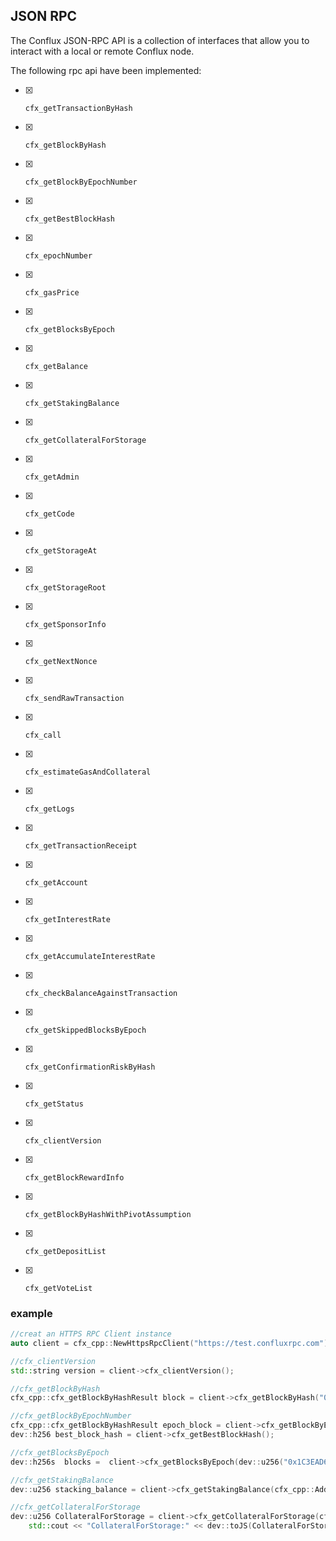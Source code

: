 ## JSON RPC

The Conflux JSON-RPC API is a collection of interfaces that allow you to interact with a local or remote Conflux node.

The following rpc api have been implemented:

- [x]     cfx_getTransactionByHash
- [x]     cfx_getBlockByHash
- [x]     cfx_getBlockByEpochNumber
- [x]     cfx_getBestBlockHash
- [x]     cfx_epochNumber
- [x]     cfx_gasPrice
- [x]     cfx_getBlocksByEpoch
- [x]     cfx_getBalance
- [x]     cfx_getStakingBalance
- [x]     cfx_getCollateralForStorage
- [x]     cfx_getAdmin
- [x]     cfx_getCode
- [x]     cfx_getStorageAt
- [x]     cfx_getStorageRoot
- [x]     cfx_getSponsorInfo
- [x]     cfx_getNextNonce
- [x]     cfx_sendRawTransaction
- [x]     cfx_call
- [x]     cfx_estimateGasAndCollateral
- [x]     cfx_getLogs
- [x]     cfx_getTransactionReceipt
- [x]     cfx_getAccount
- [x]     cfx_getInterestRate
- [x]     cfx_getAccumulateInterestRate
- [x]     cfx_checkBalanceAgainstTransaction
- [x]     cfx_getSkippedBlocksByEpoch
- [x]     cfx_getConfirmationRiskByHash
- [x]     cfx_getStatus
- [x]     cfx_clientVersion
- [x]     cfx_getBlockRewardInfo
- [x]     cfx_getBlockByHashWithPivotAssumption
- [x]     cfx_getDepositList
- [x]     cfx_getVoteList

### example

```cpp
//creat an HTTPS RPC Client instance
auto client = cfx_cpp::NewHttpsRpcClient("https://test.confluxrpc.com");

//cfx_clientVersion
std::string version = client->cfx_clientVersion();

//cfx_getBlockByHash
cfx_cpp::cfx_getBlockByHashResult block = client->cfx_getBlockByHash("0x4185472402e6851f3c393e54d54aebdf46b8171a9a32fcf15622db7230d0b314");

//cfx_getBlockByEpochNumber
cfx_cpp::cfx_getBlockByHashResult epoch_block = client->cfx_getBlockByEpochNumber(dev::u256("0x1C3E9FF"));
dev::h256 best_block_hash = client->cfx_getBestBlockHash(); 

//cfx_getBlocksByEpoch
dev::h256s  blocks =  client->cfx_getBlocksByEpoch(dev::u256("0x1C3EAD6"));

//cfx_getStakingBalance
dev::u256 stacking_balance = client->cfx_getStakingBalance(cfx_cpp::Address("cfxtest:aard4f7m037evm7v4stang4xwg5ezeszgaxgumub42") );

//cfx_getCollateralForStorage
dev::u256 CollateralForStorage = client->cfx_getCollateralForStorage(cfx_cpp::Address("cfxtest:aard4f7m037evm7v4stang4xwg5ezeszgaxgumub42"));
	std::cout << "CollateralForStorage:" << dev::toJS(CollateralForStorage) << std::endl;
	
```

